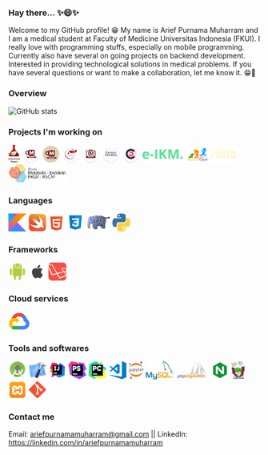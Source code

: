 ### Hay there... ✨😄✨
Welcome to my GitHub profile! 😁 My name is Arief Purnama Muharram and I am a medical student at Faculty of Medicine Universitas Indonesia (FKUI). I really love with programming stuffs, especially on mobile programming. Currently also have several on going projects on backend development. Interested in providing technological solutions in medical problems. If you have several questions or want to make a collaboration, let me know it. 😁💬

### Overview
![GitHub stats](https://github-readme-stats.vercel.app/api?username=ariefpurnamamuharram&show_icons=true&theme=default)

### Projects I'm working on
[![DiabetesLab Project](https://raw.githubusercontent.com/ariefpurnamamuharram/ariefpurnamamuharram/master/icons/diabeteslab.png)](https://play.google.com/store/apps/dev?id=4969433000401706399)
[![DM EduCorner](https://raw.githubusercontent.com/ariefpurnamamuharram/ariefpurnamamuharram/master/icons/dm_educorner.png)](https://play.google.com/store/apps/details?id=id.diabeteslab.dmeducorner)
[![DM EduCorner for Contributors](https://raw.githubusercontent.com/ariefpurnamamuharram/ariefpurnamamuharram/master/icons/dm_educorner_contributors.png)](https://play.google.com/store/apps/dev?id=4969433000401706399)
[![DM NutriAssist](https://raw.githubusercontent.com/ariefpurnamamuharram/ariefpurnamamuharram/master/icons/dm_nutriassist.png)](https://play.google.com/store/apps/details?id=id.diabeteslab.dmnutriassist)
[![DM MDAssist](https://raw.githubusercontent.com/ariefpurnamamuharram/ariefpurnamamuharram/master/icons/dm_mdassist.png)](https://play.google.com/store/apps/details?id=id.diabeteslab.dmmdassist)
[![Kampus Sehatku](https://raw.githubusercontent.com/ariefpurnamamuharram/ariefpurnamamuharram/master/icons/kampus_sehatku.png)](https://kampus-sehatku.diabeteslab.id)
![CerviCam](https://raw.githubusercontent.com/ariefpurnamamuharram/ariefpurnamamuharram/master/icons/cervicam.png)
[![e-IKM. BEM IKM FKUI](https://raw.githubusercontent.com/ariefpurnamamuharram/ariefpurnamamuharram/master/icons/eikm.png)](http://e-ikm.fk.ui.ac.id)
[![PRISM Dept. IKA FKUI-RSCM](https://raw.githubusercontent.com/ariefpurnamamuharram/ariefpurnamamuharram/master/icons/prism.png)](https://prism-ika.com)
![Metabolik Endokrin](https://raw.githubusercontent.com/ariefpurnamamuharram/ariefpurnamamuharram/master/icons/metabolik-endokrin.png)

### Languages
![Kotlin](https://raw.githubusercontent.com/ariefpurnamamuharram/ariefpurnamamuharram/master/icons/kotlin.png)
![Swift](https://raw.githubusercontent.com/ariefpurnamamuharram/ariefpurnamamuharram/master/icons/swift.png)
![HTML](https://raw.githubusercontent.com/ariefpurnamamuharram/ariefpurnamamuharram/master/icons/html.png)
![CSS](https://raw.githubusercontent.com/ariefpurnamamuharram/ariefpurnamamuharram/master/icons/css.png)
![PHP](https://raw.githubusercontent.com/ariefpurnamamuharram/ariefpurnamamuharram/master/icons/php.png)
![Python](https://raw.githubusercontent.com/ariefpurnamamuharram/ariefpurnamamuharram/master/icons/python.png)

### Frameworks
![Android](https://raw.githubusercontent.com/ariefpurnamamuharram/ariefpurnamamuharram/master/icons/android.png)
![iOS](https://raw.githubusercontent.com/ariefpurnamamuharram/ariefpurnamamuharram/master/icons/ios.png)
![Laravel](https://raw.githubusercontent.com/ariefpurnamamuharram/ariefpurnamamuharram/master/icons/laravel.png)

### Cloud services
![Google Cloud Products](https://raw.githubusercontent.com/ariefpurnamamuharram/ariefpurnamamuharram/master/icons/gcp.png)

### Tools and softwares
![Android Studio](https://raw.githubusercontent.com/ariefpurnamamuharram/ariefpurnamamuharram/master/icons/android_studio.png)
![Xcode](https://raw.githubusercontent.com/ariefpurnamamuharram/ariefpurnamamuharram/master/icons/xcode.png)
![IntelliJ](https://raw.githubusercontent.com/ariefpurnamamuharram/ariefpurnamamuharram/master/icons/intellij.png)
![PhpStorm](https://raw.githubusercontent.com/ariefpurnamamuharram/ariefpurnamamuharram/master/icons/phpstorm.png)
![Pycharm](https://raw.githubusercontent.com/ariefpurnamamuharram/ariefpurnamamuharram/master/icons/pycharm.png)
![Visual Studio Code](https://raw.githubusercontent.com/ariefpurnamamuharram/ariefpurnamamuharram/master/icons/vscode.png)
![Jupyter](https://raw.githubusercontent.com/ariefpurnamamuharram/ariefpurnamamuharram/master/icons/jupyter.png)
![MySQL](https://raw.githubusercontent.com/ariefpurnamamuharram/ariefpurnamamuharram/master/icons/mysql.png)
![PHPMyAdmin](https://raw.githubusercontent.com/ariefpurnamamuharram/ariefpurnamamuharram/master/icons/phpmyadmin.png)
![NginX](https://raw.githubusercontent.com/ariefpurnamamuharram/ariefpurnamamuharram/master/icons/nginx.jpeg)
![Composer](https://raw.githubusercontent.com/ariefpurnamamuharram/ariefpurnamamuharram/master/icons/composer.png)
![XAMPP](https://raw.githubusercontent.com/ariefpurnamamuharram/ariefpurnamamuharram/master/icons/xampp.png)
![Git](https://raw.githubusercontent.com/ariefpurnamamuharram/ariefpurnamamuharram/master/icons/git.png)

### Contact me
Email: ariefpurnamamuharram@gmail.com || LinkedIn: https://linkedin.com/in/ariefpurnamamuharram
